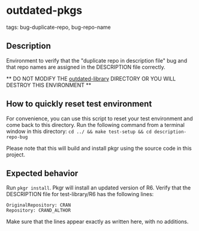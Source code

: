# outdated-pkgs

tags: bug-duplicate-repo, bug-repo-name

## Description

Environment to verify that the "duplicate repo in description file" bug and that
repo names are assigned in the DESCRIPTION file correctly.

** DO NOT MODIFY THE [outdated-library](outdated-library) DIRECTORY OR YOU WILL DESTROY THIS ENVIRONMENT **

## How to quickly reset test environment
For convenience, you can use this script to reset your test environment and come back to this directory. Run the following command from a terminal window in this directory:
`cd ../ && make test-setup && cd description-repo-bug`

Please note that this will build and install pkgr using the source code in this project.

## Expected behavior

Run `pkgr install`. Pkgr will install an updated version of R6. Verify that the DESCRIPTION file for test-library/R6 has the following lines:
```
OriginalRepository: CRAN
Repository: CRAND_ALTHOR
```
Make sure that the lines appear exactly as written here, with no additions.
